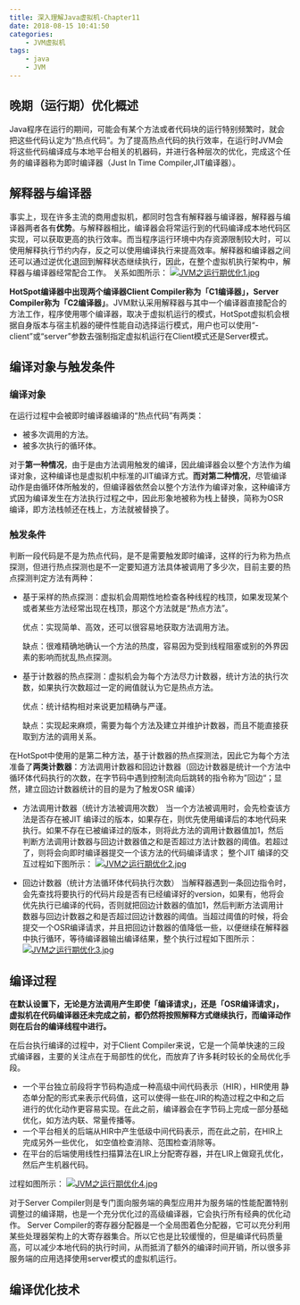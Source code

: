```yaml
---
title: 深入理解Java虚拟机-Chapter11
date: 2018-08-15 10:41:50
categories: 
    - JVM虚拟机
tags:
    - java
    - JVM
---
```

## 晚期（运行期）优化概述

Java程序在运行的期间，可能会有某个方法或者代码块的运行特别频繁时，就会把这些代码认定为“热点代码”。为了提高热点代码的执行效率，在运行时JVM会将这些代码编译成与本地平台相关的机器码，并进行各种层次的优化，完成这个任务的编译器称为即时编译器（Just In Time Compiler,JIT编译器）。

## 解释器与编译器

事实上，现在许多主流的商用虚拟机，都同时包含有解释器与编译器，解释器与编译器两者各有**优势**。与解释器相比，编译器会将常运行到的代码编译成本地代码区实现，可以获取更高的执行效率。而当程序运行环境中内存资源限制较大时，可以使用解释执行节约内存，反之可以使用编译执行来提高效率。解释器和编译器之间还可以通过逆优化退回到解释状态继续执行，因此，在整个虚拟机执行架构中，解释器与编译器经常配合工作。
关系如图所示：
[![JVM之运行期优化1.jpg](https://i.loli.net/2018/08/15/5b739796c1c87.jpg)](https://i.loli.net/2018/08/15/5b739796c1c87.jpg)

**HotSpot编译器中出现两个编译器Client Compiler称为「C1编译器」，Server Compiler称为「C2编译器」**。JVM默认采用解释器与其中一个编译器直接配合的方法工作，程序使用哪个编译器，取决于虚拟机运行的模式，HotSpot虚拟机会根据自身版本与宿主机器的硬件性能自动选择运行模式，用户也可以使用“-client”或“server”参数去强制指定虚拟机运行在Client模式还是Server模式。

## 编译对象与触发条件

### 编译对象

在运行过程中会被即时编译器编译的“热点代码”有两类：

* 被多次调用的方法。
* 被多次执行的循环体。
  
对于**第一种情况**，由于是由方法调用触发的编译，因此编译器会以整个方法作为编译对象，这种编译也是虚拟机中标准的JIT编译方式。**而对第二种情况**，尽管编译动作是由循环体所触发的，但编译器依然会以整个方法作为编译对象，这种编译方式因为编译发生在方法执行过程之中，因此形象地被称为栈上替换，简称为OSR编译，即方法栈帧还在栈上，方法就被替换了。

### 触发条件

判断一段代码是不是为热点代码，是不是需要触发即时编译，这样的行为称为热点探测，但进行热点探测也是不一定要知道方法具体被调用了多少次，目前主要的热点探测判定方法有两种：

* 基于采样的热点探测：虚拟机会周期性地检查各种线程的栈顶，如果发现某个或者某些方法经常出现在栈顶，那这个方法就是“热点方法”。
  
  优点：实现简单、高效，还可以很容易地获取方法调用方法。

  缺点：很难精确地确认一个方法的热度，容易因为受到线程阻塞或别的外界因素的影响而扰乱热点探测。

* 基于计数器的热点探测：虚拟机会为每个方法尽力计数器，统计方法的执行次数，如果执行次数超过一定的阙值就认为它是热点方法。
  
  优点：统计结构相对来说更加精确与严谨。

  缺点：实现起来麻烦，需要为每个方法及建立并维护计数器，而且不能直接获取到方法的调用关系。

在HotSpot中使用的是第二种方法，基于计数器的热点探测法，因此它为每个方法准备了**两类计数器**：方法调用计数器和回边计数器（回边计数器是统计一个方法中循环体代码执行的次数，在字节码中遇到控制流向后跳转的指令称为”回边“；显然，建立回边计数器统计的目的是为了触发OSR 编译）

- 方法调用计数器（统计方法被调用次数）
    当一个方法被调用时，会先检查该方法是否存在被JIT 编译过的版本，如果存在，则优先使用编译后的本地代码来执行。如果不存在已被编译过的版本，则将此方法的调用计数器值加1，然后判断方法调用计数器与回边计数器值之和是否超过方法计数器的阈值。若超过了，则将会向即时编译器提交一个该方法的代码编译请求；
    整个JIT 编译的交互过程如下图所示：
    [![JVM之运行期优化2.jpg](https://i.loli.net/2018/08/15/5b73973bc635f.jpg)](https://i.loli.net/2018/08/15/5b73973bc635f.jpg)

- 回边计数器（统计方法循环体代码执行次数）
    当解释器遇到一条回边指令时，会先查找将要执行的代码片段是否有已经编译好的version，如果有，他将会优先执行已编译的代码，否则就把回边计数器的值加1，然后判断方法调用计数器与回边计数器之和是否超过回边计数器的阈值。当超过阈值的时候，将会提交一个OSR编译请求，并且把回边计数器的值降低一些，以便继续在解释器中执行循环，等待编译器输出编译结果，整个执行过程如下图所示：
    [![JVM之运行期优化3.jpg](https://i.loli.net/2018/08/15/5b73976e4d54c.jpg)](https://i.loli.net/2018/08/15/5b73976e4d54c.jpg)

## 编译过程

**在默认设置下，无论是方法调用产生即使「编译请求」，还是「OSR编译请求」，虚拟机在代码编译器还未完成之前，都仍然将按照解释方式继续执行，而编译动作则在后台的编译线程中进行。**

在后台执行编译的过程中，对于Client Compiler来说，它是一个简单快速的三段式编译器，主要的关注点在于局部性的优化，而放弃了许多耗时较长的全局优化手段。

* 一个平台独立前段将字节码构造成一种高级中间代码表示（HIR），HIR使用 静态单分配的形式来表示代码值，这可以使得一些在JIR的构造过程之中和之后进行的优化动作更容易实现。在此之前，编译器会在字节码上完成一部分基础优化，如方法内联、常量传播等。
* 一个平台相关的后端从HIR中产生低级中间代码表示，而在此之前，在HIR上完成另外一些优化， 如空值检查消除、范围检查消除等。
* 在平台的后端使用线性扫描算法在LIR上分配寄存器，并在LIR上做窥孔优化，然后产生机器代码。
  
过程如图所示：
[![JVM之运行期优化4.jpg](https://i.loli.net/2018/08/15/5b739708ecad1.jpg)](https://i.loli.net/2018/08/15/5b739708ecad1.jpg)

对于Server Compiler则是专门面向服务端的典型应用并为服务端的性能配置特别调整过的编译期，也是一个充分优化过的高级编译器，它会执行所有经典的优化动作。
Server Compiler的寄存器分配器是一个全局图着色分配器，它可以充分利用某些处理器架构上的大寄存器集合。所以它也是比较缓慢的，但是编译代码质量高，可以减少本地代码的执行时间，从而抵消了额外的编译时间开销，所以很多非服务端的应用选择使用server模式的虚拟机运行。


## 编译优化技术
